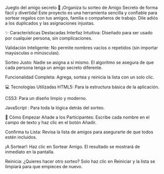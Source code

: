Juegto del amigo secreto 🎁 
¡Organiza tu sorteo de Amigo Secreto de forma fácil y divertida! Este proyecto es una herramienta sencilla y confiable para sortear regalos con tus amigos, familia o compañeros de trabajo. Dile adiós a los duplicados y las asignaciones injustas.

✨ Características Destacadas
Interfaz Intuitiva: Diseñado para ser usado por cualquier persona, sin complicaciones.

Validación Inteligente: No permite nombres vacíos o repetidos (sin importar mayúsculas o minúsculas).

Sorteo Justo: Nadie se asigna a sí mismo. El algoritmo se asegura de que cada persona tenga un amigo secreto diferente.

Funcionalidad Completa: Agrega, sortea y reinicia la lista con un solo clic.

💻 Tecnologías Utilizadas
HTML5: Para la estructura básica de la aplicación.

CSS3: Para un diseño limpio y moderno.

JavaScript : Para toda la lógica detrás del sorteo.

🚀 Cómo Empezar
Añade a los Participantes: Escribe cada nombre en el campo de texto y haz clic en el botón Añadir.

Confirma tu Lista: Revisa la lista de amigos para asegurarte de que todos estén incluidos.

¡A Sortear!: Haz clic en Sortear Amigo. El resultado se mostrará de inmediato en la pantalla.

Reinicia: ¿Quieres hacer otro sorteo? Solo haz clic en Reiniciar y la lista se limpiará para que empieces de nuevo.
